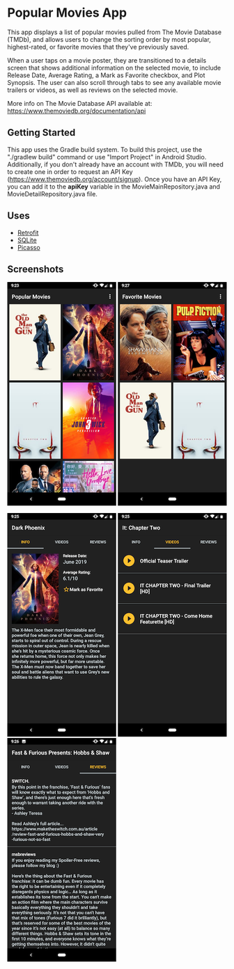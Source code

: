 # Popular Movies App

This app displays a list of popular movies pulled from The Movie Database (TMDb), and allows users to change the sorting order by most popular, highest-rated, or favorite movies that they've previously saved. 

When a user taps on a movie poster, they are transitioned to a details screen that shows additional information on the selected movie, to include Release Date, Average Rating, a Mark as Favorite checkbox, and Plot Synopsis. The user can also scroll through tabs to see any available movie trailers or videos, as well as reviews on the selected movie.

More info on The Movie Database API available at: https://www.themoviedb.org/documentation/api


## Getting Started

This app uses the Gradle build system. To build this project, use the "./gradlew build" command or use "Import Project" in Android Studio. Additionally, if you don't already have an account with TMDb, you will need to create one in order to request an API Key (https://www.themoviedb.org/account/signup). Once you have an API Key, you can add it to the **apiKey** variable in the MovieMainRepository.java and MovieDetailRepository.java file.

## Uses

* [Retrofit](https://square.github.io/retrofit/)
* [SQLite](https://www.sqlite.org/index.html)
* [Picasso](https://square.github.io/picasso/)

## Screenshots

![](https://github.com/dcronin202/PopularMovies/blob/master/screenshots/popularViewScreenshot.png)   ![](https://github.com/dcronin202/PopularMovies/blob/master/screenshots/favoritesViewScreenshot.png)  

![](https://github.com/dcronin202/PopularMovies/blob/master/screenshots/detailTabScreenshot.png)  ![](https://github.com/dcronin202/PopularMovies/blob/master/screenshots/videoTabScreenshot.png)   ![](https://github.com/dcronin202/PopularMovies/blob/master/screenshots/reviewTabScreenshot.png)  